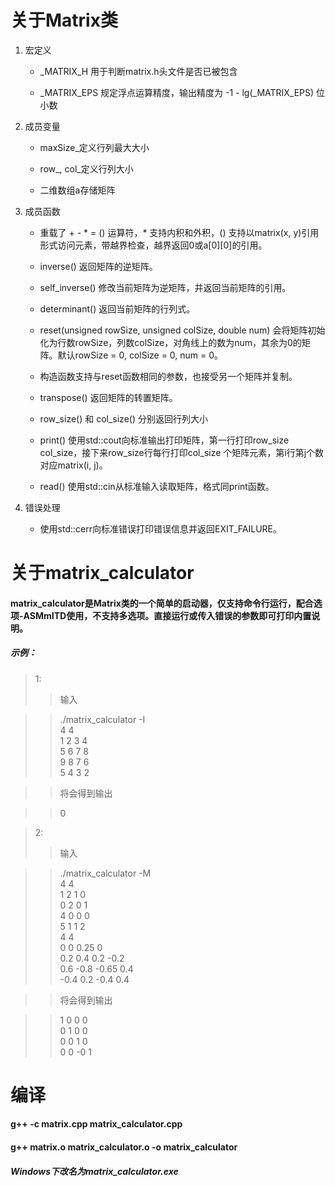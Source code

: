 # 关于Matrix类
1. 宏定义
    + _MATRIX_H 用于判断matrix.h头文件是否已被包含
    
    + _MATRIX_EPS 规定浮点运算精度，输出精度为 -1 - lg(_MATRIX_EPS) 位小数

2. 成员变量
    + maxSize_定义行列最大大小

    + row_, col_定义行列大小

    + 二维数组a存储矩阵

3. 成员函数
    + 重载了 + - * = () 运算符，* 支持内积和外积，() 支持以matrix(x, y)引用形式访问元素，带越界检查，越界返回0或a[0][0]的引用。

    + inverse() 返回矩阵的逆矩阵。

    + self_inverse() 修改当前矩阵为逆矩阵，并返回当前矩阵的引用。

    + determinant() 返回当前矩阵的行列式。

    + reset(unsigned rowSize, unsigned colSize, double num) 会将矩阵初始化为行数rowSize，列数colSize，对角线上的数为num，其余为0的矩阵。默认rowSize = 0, colSize = 0, num = 0。
    
    + 构造函数支持与reset函数相同的参数，也接受另一个矩阵并复制。

    + transpose() 返回矩阵的转置矩阵。

    + row_size() 和 col_size() 分别返回行列大小

    + print() 使用std::cout向标准输出打印矩阵，第一行打印row_size col_size，接下来row_size行每行打印col_size 个矩阵元素，第i行第j个数对应matrix(i, j)。

    + read() 使用std::cin从标准输入读取矩阵，格式同print函数。

4. 错误处理
    + 使用std::cerr向标准错误打印错误信息并返回EXIT_FAILURE。

# 关于matrix_calculator
#### matrix_calculator是Matrix类的一个简单的启动器，仅支持命令行运行，配合选项-ASMmITD使用，不支持多选项。直接运行或传入错误的参数即可打印内置说明。

##### 示例：
> 1:
>> 输入  

>> ./matrix_calculator -I  
>>  4 4  
>>  1 2 3 4  
>>  5 6 7 8  
>>  9 8 7 6  
>>  5 4 3 2  

>> 将会得到输出  

>> 0  

> 2:
>> 输入  

>> ./matrix_calculator -M  
>>  4 4  
>>  1 2 1 0  
>>  0 2 0 1  
>>  4 0 0 0  
>>  5 1 1 2  
>>  4 4  
>>  0 0 0.25 0  
>>  0.2 0.4 0.2 -0.2  
>>  0.6 -0.8 -0.65 0.4  
>>  -0.4 0.2 -0.4 0.4  

>> 将会得到输出  

>>  1 0 0 0  
>>  0 1 0 0  
>>  0 0 1 0  
>>  0 0 -0 1  

# 编译
#### g++ -c matrix.cpp matrix_calculator.cpp
#### g++ matrix.o matrix_calculator.o -o matrix_calculator
##### Windows下改名为matrix_calculator.exe